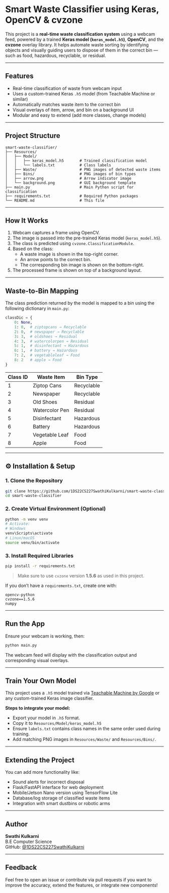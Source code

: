# Smart Waste Classifier using Keras, OpenCV & cvzone

This project is a **real-time waste classification system** using a webcam feed, powered by a trained **Keras model (`keras_model.h5`)**, **OpenCV**, and the **cvzone** overlay library. It helps automate waste sorting by identifying objects and visually guiding users to dispose of them in the correct bin — such as food, hazardous, recyclable, or residual.

---

## Features

- Real-time classification of waste from webcam input  
- Uses a custom-trained Keras `.h5` model (from Teachable Machine or similar)  
- Automatically matches waste item to the correct bin  
- Visual overlays of item, arrow, and bin on a background UI  
- Modular and easy to extend (add more classes, change models)  

---

## Project Structure

```
smart-waste-classifier/
├── Resources/
│   ├── Model/
│   │   ├── keras_model.h5       # Trained classification model
│   │   └── labels.txt           # Class labels
│   ├── Waste/                   # PNG images of detected waste items
│   ├── Bins/                    # PNG images of bin types
│   ├── arrow.png                # Arrow indicator image
│   └── background.png           # GUI background template
├── main.py                      # Main Python script for classification
├── requirements.txt             # Required Python packages
└── README.md                    # This file
```

---

## How It Works

1. Webcam captures a frame using OpenCV.  
2. The image is passed into the pre-trained Keras model (`keras_model.h5`).  
3. The class is predicted using `cvzone.ClassificationModule`.  
4. Based on the class:
   - A waste image is shown in the top-right corner.
   - An arrow points to the correct bin.
   - The corresponding bin image is shown on the bottom-right.  
5. The processed frame is shown on top of a background layout.

---

## Waste-to-Bin Mapping

The class prediction returned by the model is mapped to a bin using the following dictionary in `main.py`:

```python
classDic = {
    0: None,
    1: 0,  # ziptopcans → Recyclable
    2: 0,  # newspaper → Recyclable
    3: 3,  # oldshoes → Residual
    4: 3,  # watercolorpen → Residual
    5: 1,  # disinfectant → Hazardous
    6: 1,  # battery → Hazardous
    7: 2,  # vegetableleaf → Food
    8: 2   # apple → Food
}
```

| Class ID | Waste Item       | Bin Type     |
|----------|------------------|--------------|
| 1        | Ziptop Cans      | Recyclable   |
| 2        | Newspaper        | Recyclable   |
| 3        | Old Shoes        | Residual     |
| 4        | Watercolor Pen   | Residual     |
| 5        | Disinfectant     | Hazardous    |
| 6        | Battery          | Hazardous    |
| 7        | Vegetable Leaf   | Food         |
| 8        | Apple            | Food         |

---

## ⚙️ Installation & Setup

### 1. Clone the Repository

```bash
git clone https://github.com/1DS22CS227SwathiKulkarni/smart-waste-classifier.git
cd smart-waste-classifier
```

### 2. Create Virtual Environment (Optional)

```bash
python -m venv venv
# Activate:
# Windows
venv\Scripts\activate
# Linux/macOS
source venv/bin/activate
```

### 3. Install Required Libraries

```bash
pip install -r requirements.txt
```

> Make sure to use `cvzone` version **1.5.6** as used in this project.

If you don’t have a `requirements.txt`, create one with:

```
opencv-python
cvzone==1.5.6
numpy
```

---

## Run the App

Ensure your webcam is working, then:

```bash
python main.py
```

The webcam feed will display with the classification output and corresponding visual overlays.

---

## Train Your Own Model

This project uses a `.h5` model trained via [Teachable Machine by Google](https://teachablemachine.withgoogle.com/) or any custom-trained Keras image classifier.

**Steps to integrate your model:**
- Export your model in `.h5` format.
- Copy it to `Resources/Model/keras_model.h5`
- Ensure `labels.txt` contains class names in the same order used during training.
- Add matching PNG images in `Resources/Waste/` and `Resources/Bins/`.

---

## Extending the Project

You can add more functionality like:
- Sound alerts for incorrect disposal  
- Flask/FastAPI interface for web deployment  
- Mobile/Jetson Nano version using TensorFlow Lite  
- Database/log storage of classified waste items  
- Integration with smart dustbins or robotic arms  

---

## Author

**Swathi Kulkarni**  
B.E Computer Science  
GitHub: [@1DS22CS227SwathiKulkarni](https://github.com/1DS22CS227SwathiKulkarni)

---

## Feedback

Feel free to open an issue or contribute via pull requests if you want to improve the accuracy, extend the features, or integrate new components!
